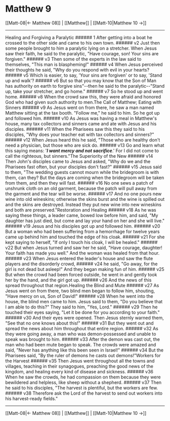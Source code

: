 # Matthew 9

[[Matt-08|← Matthew 08]] | [[Matthew]] | [[Matt-10|Matthew 10 →]]
***

Healing and Forgiving a Paralytic ###### 1 After getting into a boat he crossed to the other side and came to his own town. ###### v2 Just then some people brought to him a paralytic lying on a stretcher. When Jesus saw their faith, he said to the paralytic, "Have courage, son! Your sins are forgiven." ###### v3 Then some of the experts in the law said to themselves, "This man is blaspheming!" ###### v4 When Jesus perceived their thoughts he said, "Why do you respond with evil in your hearts? ###### v5 Which is easier, to say, 'Your sins are forgiven' or to say, 'Stand up and walk'? ###### v6 But so that you may know that the Son of Man has authority on earth to forgive sins"--then he said to the paralytic--"Stand up, take your stretcher, and go home." ###### v7 So he stood up and went home. ###### v8 When the crowd saw this, they were afraid and honored God who had given such authority to men.The Call of Matthew; Eating with Sinners ###### v9 As Jesus went on from there, he saw a man named Matthew sitting at the tax booth. "Follow me," he said to him. So he got up and followed him. ###### v10 As Jesus was having a meal in Matthew's house, many tax collectors and sinners came and ate with Jesus and his disciples. ###### v11 When the Pharisees saw this they said to his disciples, "Why does your teacher eat with tax collectors and sinners?" ###### v12 When Jesus heard this he said, "Those who are healthy don't need a physician, but those who are sick do. ###### v13 Go and learn what this saying means: '**_I want mercy and not sacrifice_**.' For I did not come to call the righteous, but sinners."The Superiority of the New ###### v14 Then John's disciples came to Jesus and asked, "Why do we and the Pharisees fast often, but your disciples don't fast?" ###### v15 Jesus said to them, "The wedding guests cannot mourn while the bridegroom is with them, can they? But the days are coming when the bridegroom will be taken from them, and then they will fast. ###### v16 No one sews a patch of unshrunk cloth on an old garment, because the patch will pull away from the garment and the tear will be worse. ###### v17 And no one pours new wine into old wineskins; otherwise the skins burst and the wine is spilled out and the skins are destroyed. Instead they put new wine into new wineskins and both are preserved."Restoration and Healing ###### v18 As he was saying these things, a leader came, bowed low before him, and said, "My daughter has just died, but come and lay your hand on her and she will live." ###### v19 Jesus and his disciples got up and followed him. ###### v20 But a woman who had been suffering from a hemorrhage for twelve years came up behind him and touched the edge of his cloak. ###### v21 For she kept saying to herself, "If only I touch his cloak, I will be healed." ###### v22 But when Jesus turned and saw her he said, "Have courage, daughter! Your faith has made you well." And the woman was healed from that hour. ###### v23 When Jesus entered the leader's house and saw the flute players and the disorderly crowd, ###### v24 he said, "Go away, for the girl is not dead but asleep!" And they began making fun of him. ###### v25 But when the crowd had been forced outside, he went in and gently took her by the hand, and the girl got up. ###### v26 And the news of this spread throughout that region.Healing the Blind and Mute ###### v27 As Jesus went on from there, two blind men began to follow him, shouting, "Have mercy on us, Son of David!" ###### v28 When he went into the house, the blind men came to him. Jesus said to them, "Do you believe that I am able to do this?" They said to him, "Yes, Lord." ###### v29 Then he touched their eyes saying, "Let it be done for you according to your faith." ###### v30 And their eyes were opened. Then Jesus sternly warned them, "See that no one knows about this!" ###### v31 But they went out and spread the news about him throughout that entire region. ###### v32 As they were going away, a man who was demon-possessed and unable to speak was brought to him. ###### v33 After the demon was cast out, the man who had been mute began to speak. The crowds were amazed and said, "Never has anything like this been seen in Israel!" ###### v34 But the Pharisees said, "By the ruler of demons he casts out demons!"Workers for the Harvest ###### v35 Then Jesus went throughout all the towns and villages, teaching in their synagogues, preaching the good news of the kingdom, and healing every kind of disease and sickness. ###### v36 When he saw the crowds, he had compassion on them because they were bewildered and helpless, like sheep without a shepherd. ###### v37 Then he said to his disciples, "The harvest is plentiful, but the workers are few. ###### v38 Therefore ask the Lord of the harvest to send out workers into his harvest-ready fields."

***
[[Matt-08|← Matthew 08]] | [[Matthew]] | [[Matt-10|Matthew 10 →]]
